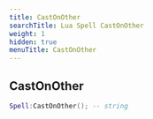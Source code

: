 ```yaml
---
title: CastOnOther
searchTitle: Lua Spell CastOnOther
weight: 1
hidden: true
menuTitle: CastOnOther
---
```

## CastOnOther
```lua
Spell:CastOnOther(); -- string
```
